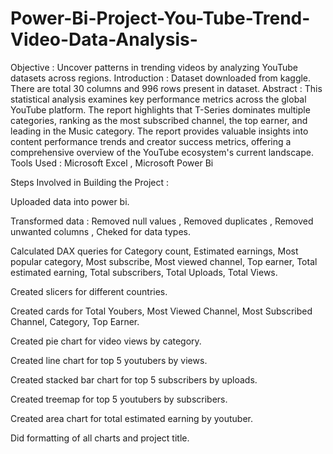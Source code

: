 # Power-Bi-Project-You-Tube-Trend-Video-Data-Analysis-

Objective :
Uncover patterns in trending videos by analyzing YouTube datasets across regions.
Introduction :
Dataset downloaded from kaggle. There are total 30 columns and 996 rows present in dataset.
Abstract :
This statistical analysis examines key performance metrics across the global YouTube platform. The report highlights that T-Series dominates multiple categories, ranking as the most subscribed channel, the top earner, and leading in the Music category. The report provides valuable insights into content performance trends and creator success metrics, offering a comprehensive overview of the YouTube ecosystem's current landscape.
Tools Used :
Microsoft Excel , Microsoft Power Bi

Steps Involved in Building the Project :

Uploaded data into power bi.

Transformed data : Removed null values , Removed duplicates , Removed unwanted columns , Cheked for data types.

Calculated DAX queries for Category count, Estimated earnings, Most popular category, Most subscribe, Most viewed channel, Top earner, Total estimated earning, Total subscribers, Total Uploads, Total Views.

Created slicers for different countries.

Created cards for Total Youbers, Most Viewed Channel, Most Subscribed Channel, Category, Top Earner.

Created pie chart for video views by category.

Created line chart for top 5 youtubers by views.

Created stacked bar chart for top 5 subscribers by uploads.

Created treemap for top 5 youtubers by subscribers.

Created area chart for total estimated earning by youtuber.

Did formatting of all charts and project title.
